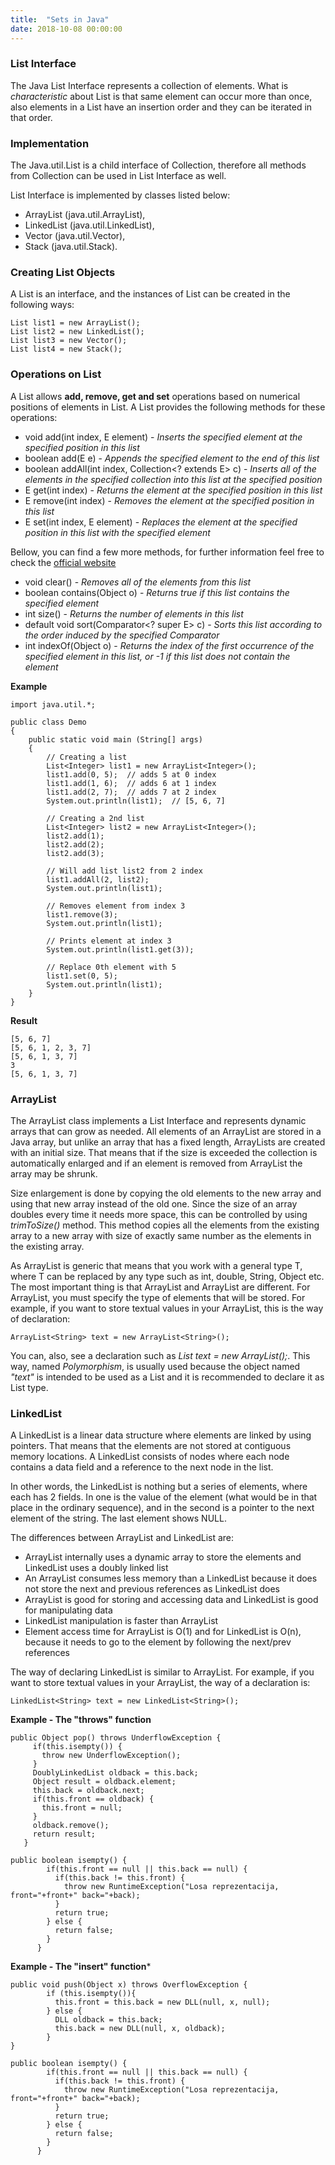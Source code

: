 ```yaml
---
title:  "Sets in Java"
date: 2018-10-08 00:00:00
---
```


### <a href="#list-interface" name="list-interface"><i class="fa fa-link anchor" aria-hidden="true"></i></a> List Interface

The Java List Interface represents a collection of elements. What is *characteristic* about List is that same element can occur more than once, also elements in a List have an insertion order and they can be iterated in that order. 

### <a href="#implementation" name="implementation"><i class="fa fa-link anchor" aria-hidden="true"></i></a> Implementation

The Java.util.List is a child interface of Collection, therefore all methods from Collection can be used in List Interface as well.

List Interface is implemented by classes listed below:
* ArrayList (java.util.ArrayList),
* LinkedList (java.util.LinkedList),
* Vector (java.util.Vector),
* Stack (java.util.Stack).

### <a href="#creating-list-objects" name="creating-list-objects"><i class="fa fa-link anchor" aria-hidden="true"></i></a> Creating List Objects

A List is an interface, and the instances of List can be created in the following ways:

```
List list1 = new ArrayList();
List list2 = new LinkedList();
List list3 = new Vector(); 
List list4 = new Stack(); 
```

### <a href="#operations-on-list" name="operations-on-list"><i class="fa fa-link anchor" aria-hidden="true"></i></a> Operations on List

A List allows **add, remove, get and set** operations based on numerical positions of elements in List. A List provides the following methods for these operations:

* void add(int index, E element) - *Inserts the specified element at the specified position in this list*
* boolean	add(E e) - *Appends the specified element to the end of this list*
* boolean	addAll(int index, Collection<? extends E> c) - *Inserts all of the elements in the specified collection into this list at the specified position*
* E	get(int index) - *Returns the element at the specified position in this list*
* E	remove(int index) - *Removes the element at the specified position in this list*
* E	set(int index, E element) - *Replaces the element at the specified position in this list with the specified element*

Bellow, you can find a few more methods, for further information feel free to check the <a href="https://docs.oracle.com/javase/9/docs/api/java/util/List.html">official website</a>
* void	clear() - *Removes all of the elements from this list*
* boolean	contains(Object o) - *Returns true if this list contains the specified element*
* int	size() - *Returns the number of elements in this list*
* default void	sort(Comparator<? super E> c) - *Sorts this list according to the order induced by the specified Comparator*
* int	indexOf(Object o) - *Returns the index of the first occurrence of the specified element in this list, or -1 if this list does not contain the element*

**Example**
```
import java.util.*; 
  
public class Demo 
{ 
    public static void main (String[] args) 
    { 
        // Creating a list 
        List<Integer> list1 = new ArrayList<Integer>(); 
        list1.add(0, 5);  // adds 5 at 0 index 
        list1.add(1, 6);  // adds 6 at 1 index
        list1.add(2, 7);  // adds 7 at 2 index
        System.out.println(list1);  // [5, 6, 7] 
  
        // Creating a 2nd list
        List<Integer> list2 = new ArrayList<Integer>(); 
        list2.add(1); 
        list2.add(2); 
        list2.add(3); 
  
        // Will add list list2 from 2 index 
        list1.addAll(2, list2); 
        System.out.println(list1); 
  
        // Removes element from index 3 
        list1.remove(3);      
        System.out.println(list1); 
  
        // Prints element at index 3 
        System.out.println(list1.get(3)); 
  
        // Replace 0th element with 5 
        list1.set(0, 5);    
        System.out.println(list1);  
    } 
}
```
**Result**
```
[5, 6, 7]
[5, 6, 1, 2, 3, 7]
[5, 6, 1, 3, 7]
3
[5, 6, 1, 3, 7]
```

### <a href="#arrayList" name="arrayList"><i class="fa fa-link anchor" aria-hidden="true"></i></a> ArrayList

The ArrayList class implements a List Interface and represents dynamic arrays that can grow as needed. All elements of an ArrayList are stored in a Java array, but unlike an array that has a fixed length, ArrayLists are created with an initial size. That means that if the size is exceeded the collection is automatically enlarged and if an element is removed from ArrayList the array may be shrunk.

Size enlargement is done by copying the old elements to the new array and using that new array instead of the old one. Since the size of an array doubles every time it needs more space, this can be controlled by using *trimToSize()* method. This method copies all the elements from the existing array to a new array with size of exactly same number as the elements in the existing array.

As ArrayList is generic that means that you work with a general type T, where T can be replaced by any type such as int, double, String, Object etc. The most important thing is that ArrayList and ArrayList<T> are different. For ArrayList, you must specify the type of elements that will be stored. For example, if you want to store textual values in your ArrayList, this is the way of declaration:
```
ArrayList<String> text = new ArrayList<String>();
```

You can, also, see a declaration such as *List<String> text = new ArrayList<String>();*. This way, named *Polymorphism*, is usually used because the object named *"text"* is intended to be used as a List and it is recommended to declare it as List<String> type.
 
### <a href="#linkedList" name="linkedList"><i class="fa fa-link anchor" aria-hidden="true"></i></a> LinkedList

A LinkedList is a linear data structure where elements are linked by using pointers. That means that the elements are not stored at contiguous memory locations. A LinkedList consists of nodes where each node contains a data field and a reference to the next node in the list.

In other words, the LinkedList is nothing but a series of elements, where each has 2 fields. In one is the value of the element (what would be in that place in the ordinary sequence), and in the second is a pointer to the next element of the string. The last element shows NULL.

The differences between ArrayList and LinkedList are:
* ArrayList internally uses a dynamic array to store the elements and LinkedList uses a doubly linked list
* An ArrayList consumes less memory than a LinkedList because it does not store the next and previous references as LinkedList does
* ArrayList is good for storing and accessing data and LinkedList is good for manipulating data
* LinkedList manipulation is faster than ArrayList
* Element access time for ArrayList is O(1) and for LinkedList is O(n), because it needs to go to the element by following the next/prev references

The way of declaring LinkedList is similar to ArrayList. For example, if you want to store textual values in your ArrayList, the way of a declaration is:
```
LinkedList<String> text = new LinkedList<String>();
```

**Example - The "throws" function**
```
public Object pop() throws UnderflowException {
     if(this.isempty()) {
       throw new UnderflowException();
     }
     DoublyLinkedList oldback = this.back;
     Object result = oldback.element;
     this.back = oldback.next;
     if(this.front == oldback) {
       this.front = null;
     }
     oldback.remove();
     return result;
   }

public boolean isempty() {
        if(this.front == null || this.back == null) {
          if(this.back != this.front) {
            throw new RuntimeException("Losa reprezentacija, front="+front+" back="+back);
          }
          return true;
        } else {
          return false;
        }
      }
```
**Example - The "insert" function***
```
public void push(Object x) throws OverflowException {
        if (this.isempty()){
          this.front = this.back = new DLL(null, x, null);
        } else {
          DLL oldback = this.back;
          this.back = new DLL(null, x, oldback);
        }
}

public boolean isempty() {
        if(this.front == null || this.back == null) {
          if(this.back != this.front) {
            throw new RuntimeException("Losa reprezentacija, front="+front+" back="+back);
          }
          return true;
        } else {
          return false;
        }
      }
```

